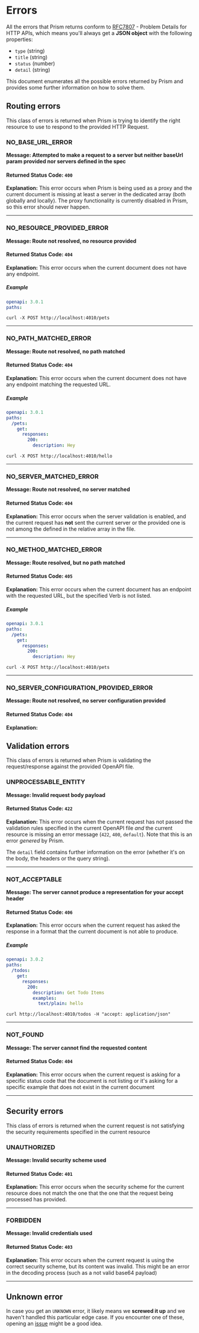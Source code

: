 # Errors

All the errors that Prism returns conform to [RFC7807](https://tools.ietf.org/html/rfc7807) - Problem Details for HTTP APIs, which means you'll always get a **JSON object** with the following properties:

* `type` (string)
* `title` (string)
* `status` (number)
* `detail` (string)

This document enumerates all the possible errors returned by Prism and provides some further information on how to solve them.

## Routing errors

This class of errors is returned when Prism is trying to identify the right resource to use to respond to the provided HTTP Request.

### NO_BASE_URL_ERROR
**Message: Attempted to make a request to a server but neither baseUrl param provided nor servers defined in the spec**
#### Returned Status Code: `400`
**Explanation:** This error occurs when Prism is being used as a proxy and the current document is missing at least a server in the dedicated array (both globally and locally). The proxy functionality is currently disabled in Prism, so this error should never happen.

---

### NO_RESOURCE_PROVIDED_ERROR
**Message: Route not resolved, no resource provided**
#### Returned Status Code: `404`
**Explanation:** This error occurs when the current document does not have any endpoint.

##### Example

```yaml
openapi: 3.0.1
paths:
```

`curl -X POST http://localhost:4010/pets`

---

### NO_PATH_MATCHED_ERROR
**Message: Route not resolved, no path matched**
#### Returned Status Code: `404`
**Explanation:** This error occurs when the current document does not have any endpoint matching the requested URL.

##### Example

```yaml
openapi: 3.0.1
paths:
  /pets:
    get:
      responses:
        200:
          description: Hey
```

`curl -X POST http://localhost:4010/hello`

---

### NO_SERVER_MATCHED_ERROR
**Message: Route not resolved, no server matched**
#### Returned Status Code: `404`
**Explanation:** This error occurs when the server validation is enabled, and the current request has **not** sent the current server or the provided one is not among the defined in the relative array in the file.

---

### NO_METHOD_MATCHED_ERROR
**Message: Route resolved, but no path matched**
#### Returned Status Code: `405`
**Explanation:** This error occurs when the current document has an endpoint with the requested URL, but the specified Verb is not listed.

##### Example

```yaml
openapi: 3.0.1
paths:
  /pets:
    get:
      responses:
        200:
          description: Hey
```

`curl -X POST http://localhost:4010/pets`

---

### NO_SERVER_CONFIGURATION_PROVIDED_ERROR
**Message: Route not resolved, no server configuration provided**
#### Returned Status Code: `404`
**Explanation:**

## Validation errors

This class of errors is returned when Prism is validating the request/response against the provided OpenAPI file.

### UNPROCESSABLE_ENTITY
**Message: Invalid request body payload**
#### Returned Status Code: `422`
**Explanation:** This error occurs when the current request has not passed the validation rules specified in the current OpenAPI file *and* the current resource is missing an error message (`422`, `400`, `default`). Note that this is an error _genered_ by Prism.

The `detail` field contains further information on the error (whether it's on the body, the headers or the query string).

---

### NOT_ACCEPTABLE
**Message: The server cannot produce a representation for your accept header**
#### Returned Status Code: `406`
**Explanation:** This error occurs when the current request has asked the response in a format that the current document is not able to produce.

##### Example

```yaml
openapi: 3.0.2
paths:
  /todos:
    get:
      responses:
        200:
          description: Get Todo Items
          examples:
            text/plain: hello
```

`curl http://localhost:4010/todos -H "accept: application/json"`

---

### NOT_FOUND
**Message: The server cannot find the requested content**
#### Returned Status Code: `404`
**Explanation:** This error occurs when the current request is asking for a specific status code that the document is not listing or it's asking for a specific example that does not exist in the current document

---

## Security errors

This class of errors is returned when the current request is not satisfying the security requirements specified in the current resource

### UNAUTHORIZED
**Message: Invalid security scheme used**
#### Returned Status Code: `401`
**Explanation:** This error occurs when the security scheme for the current resource does not match the one that the one that the request being processed has provided.

---

### FORBIDDEN
**Message: Invalid credentials used**
#### Returned Status Code: `403`
**Explanation:** This error occurs when the current request is using the correct security scheme, but its content was invalid. This might be an error in the decoding process (such as a not valid base64 payload)

---

## Unknown error

In case you get an `UNKNOWN` error, it likely means we **screwed it up** and we haven't handled this particular edge case. If you encounter one of these, opening an [issue](https://github.com/stoplightio/prism/issues/new?labels=bug&template=bug_report.md) might be a good idea.
